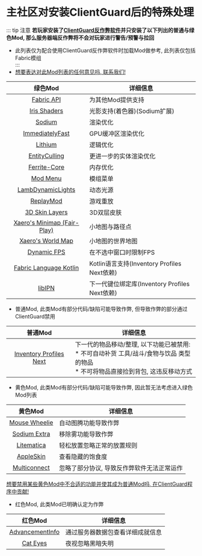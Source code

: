 # 主社区对安装ClientGuard后的特殊处理
::: tip 注意
**若玩家安装了[ClientGuard反作弊软件](../scccpcenter)并只安装了以下列出的普通与绿色Mod, 那么服务器端反作弊将不会对玩家进行警告/预警与拉回**  
* 此列表仅为配合使用ClientGuard反作弊软件时加载Mod做参考, 此列表仅包括Fabric模组  
:::  
* [想要表达对此Mod列表的任何意见吗, 联系我们!](../contact)

|绿色Mod|详细信息|  
|:--:|-------|  
|[Fabric API](https://modrinth.com/mod/fabric-api)|为其他Mod提供支持|
|[Iris Shaders](https://modrinth.com/mod/iris)|光影支持(着色器)(Sodium扩展)|
|[Sodium](https://modrinth.com/mod/sodium)|渲染优化|
|[ImmediatelyFast](https://modrinth.com/mod/immediatelyfast)|GPU缓冲区渲染优化|
|[Lithium](https://modrinth.com/mod/lithium)|逻辑优化|
|[EntityCulling](https://modrinth.com/mod/entityculling)|更进一步的实体渲染优化|
|[Ferrite-Core](https://modrinth.com/mod/ferrite-core)|内存优化|
|[Mod Menu](https://modrinth.com/mod/modmenu)|模组菜单|
|[LambDynamicLights](https://modrinth.com/mod/lambdynamiclights)|动态光源|
|[ReplayMod](https://modrinth.com/mod/replaymod)|游戏重放|
|[3D Skin Layers](https://modrinth.com/mod/3dskinlayers)|3D双层皮肤|
|[Xaero's Minimap (Fair-Play)](https://modrinth.com/mod/xaeros-minimap-fair)|小地图与路径点|
|[Xaero's World Map](https://modrinth.com/mod/xaeros-world-map)|小地图的世界地图|
|[Dynamic FPS](https://modrinth.com/mod/dynamic-fps)|在不选中窗口时限制FPS|
|[Fabric Language Kotlin](https://modrinth.com/mod/fabric-language-kotlin)|Kotlin语言支持(Inventory Profiles Next依赖)|
|[libIPN](https://modrinth.com/mod/libipn)|下一代键位绑定库(Inventory Profiles Next依赖)|

* 普通Mod, 此类Mod有部分代码/缺陷可能导致作弊, 但导致作弊的部分通过ClientGuard禁用  

|普通Mod|详细信息|  
|:--:|-------|  
|[Inventory Profiles Next](https://modrinth.com/mod/inventory-profiles-next)|下一代的物品移动/整理, 以下功能已被禁用:<br>* 不可自动补货 工具/战斗/食物与饮品 类型的物品<br>* 不可将物品直接捡到背包, 这违反移动方式|

* 黄色Mod, 此类Mod有部分代码/缺陷可能导致作弊, 因此暂无法考虑进入绿色Mod列表  

|黄色Mod|详细信息|  
|:--:|-------|  
|[Mouse Wheelie](https://modrinth.com/mod/mouse-wheelie)|自动图腾功能导致作弊|
|[Sodium Extra](https://modrinth.com/mod/sodium-extra)|移除雾功能导致作弊|
|[Litematica](https://www.curseforge.com/minecraft/mc-mods/litematica)|轻松放置忽略正常的放置规则|
|[AppleSkin](https://modrinth.com/mod/appleskin)|查看隐藏的饱食度|
|[Multiconnect](https://modrinth.com/mod/multiconnect)|忽略了部分协议, 导致反作弊软件无法正常运作|

[想要禁用某些黄色Mod中不合适的功能并使其成为普通Mod吗, 在ClientGuard程序中贡献!](https://github.com/EpsilonNetWorkGroup/ClientGuard)

* 红色Mod, 此类Mod已明确认定为作弊  

|红色Mod|详细信息|  
|:--:|-------|  
|[AdvancementInfo](https://modrinth.com/mod/advancementinfo)|通过服务器数据包查看详细成就信息|
|[Cat Eyes](https://www.curseforge.com/minecraft/mc-mods/cat-eyes-night-vision-toggle-mod)|夜视忽略黑暗失明|
